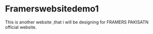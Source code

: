 # Framerswebsitedemo1
This is another website ,that i will be designing for FRAMERS PAKISATN official website.
